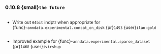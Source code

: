 ### 0.10.8 {small}`the future`

```{rubric} Bugfix
```

* Write out `64bit` indptr when appropriate for {func}`~anndata.experimental.concat_on_disk` {pr}`1493` {user}`ilan-gold`


```{rubric} Documentation
```

* Improved example for {func}`~anndata.experimental.sparse_dataset` {pr}`1468` {user}`ivirshup`

```{rubric} Performance
```
